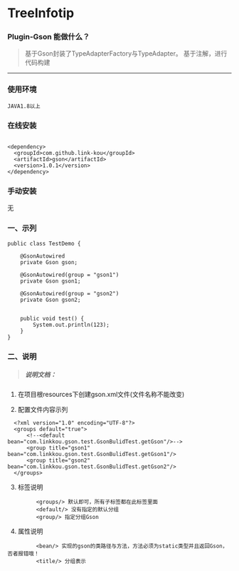 # TreeInfotip

### Plugin-Gson 能做什么？

> 基于Gson封装了TypeAdapterFactory与TypeAdapter。
> 基于注解，进行代码构建
---
### 使用环境

    JAVA1.8以上

### 在线安装

 ```xml：

 <dependency>
   <groupId>com.github.link-kou</groupId>
   <artifactId>gson</artifactId>
   <version>1.0.1</version>
 </dependency>

 ```

### 手动安装
   无
   
   
### 一、示列

```java：
public class TestDemo {

    @GsonAutowired
    private Gson gson;

    @GsonAutowired(group = "gson1")
    private Gson gson1;

    @GsonAutowired(group = "gson2")
    private Gson gson2;


    public void test() {
        System.out.println(123);
    }
}
```

### 二、说明

> ##### 说明文档：
1. 在项目根resources下创建gson.xml文件(文件名称不能改变)

2. 配置文件内容示列
```xml：
  <?xml version="1.0" encoding="UTF-8"?>
  <groups default="true">
      <!--<default bean="com.linkkou.gson.test.GsonBulidTest.getGson"/>-->
      <group title="gson1" bean="com.linkkou.gson.test.GsonBulidTest.getGson1"/>
      <group title="gson2" bean="com.linkkou.gson.test.GsonBulidTest.getGson2"/>
  </groups>
```

3. 标签说明
```标签说明文档：
         <groups/> 默认即可，所有子标签都在此标签里面
         <default/> 没有指定的默认分组
         <group/> 指定分组Gson
```

4. 属性说明
```属性说明文档：
         <bean/> 实现的gson的类路径与方法，方法必须为static类型并且返回Gson，否者报错哦！
         <title/> 分组表示
```